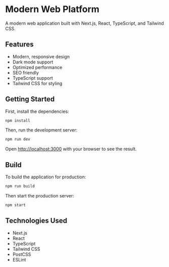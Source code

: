 # Modern Web Platform

A modern web application built with Next.js, React, TypeScript, and Tailwind CSS.

## Features

- Modern, responsive design
- Dark mode support
- Optimized performance
- SEO friendly
- TypeScript support
- Tailwind CSS for styling

## Getting Started

First, install the dependencies:

```bash
npm install
```

Then, run the development server:

```bash
npm run dev
```

Open [http://localhost:3000](http://localhost:3000) with your browser to see the result.

## Build

To build the application for production:

```bash
npm run build
```

Then start the production server:

```bash
npm start
```

## Technologies Used

- Next.js
- React
- TypeScript
- Tailwind CSS
- PostCSS
- ESLint
